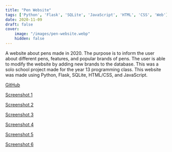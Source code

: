 ```yaml
---
title: "Pen Website"
tags: ['Python', 'Flask', 'SQLite', 'JavaScript', 'HTML', 'CSS', 'Web']
date: 2020-11-09
draft: false
cover:
    image: "/images/pen-website.webp"
    hidden: false
---
```

A website about pens made in 2020.
The purpose is to inform the user about different pens, features, and popular brands of pens.
The user is able to modify the website by adding new brands to the database.
This was a solo school project made for the year 13 programming class.
This website was made using Python, Flask, SQLite, HTML/CSS, and JavaScript.

[GitHub](https://github.com/FarzadHayat/pen-website)

[Screenshot 1](/images/pen-website/1.webp)

[Screenshot 2](/images/pen-website/2.webp)

[Screenshot 3](/images/pen-website/3.webp)

[Screenshot 4](/images/pen-website/4.webp)

[Screenshot 5](/images/pen-website/5.webp)

[Screenshot 6](/images/pen-website/6.webp)
